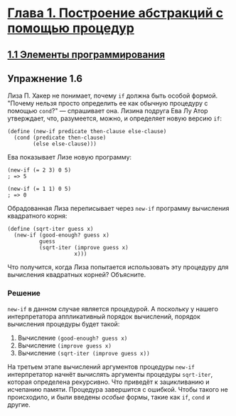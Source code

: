 # [Глава 1. Построение абстракций с помощью процедур](index.md#Глава-1-Построение-абстракций-с-помощью-процедур)
## [1.1 Элементы программирования](index.md#11-Элементы-программирования)

## Упражнение 1.6
Лиза П. Хакер не понимает, почему `if` должна быть особой формой. "Почему нельзя
просто определить ее как обычную процедуру с помощью `cond`?" — спрашивает она.
Лизина подруга Ева Лу Атор утверждает, что, разумеется, можно, и определяет новую
версию `if`:

```racket
(define (new-if predicate then-clause else-clause)
  (cond (predicate then-clause)
        (else else-clause)))
```

Ева показывает Лизе новую программу:

```racket
(new-if (= 2 3) 0 5)
; => 5

(new-if (= 1 1) 0 5)
; => 0
```

Обрадованная Лиза переписывает через `new-if` программу вычисления квадратного
корня:

```racket
(define (sqrt-iter guess x)
  (new-if (good-enough? guess x)
          guess
          (sqrt-iter (improve guess x)
                     x)))
```

Что получится, когда Лиза попытается использовать эту процедуру для вычисления
квадратных корней? Объясните.

### Решение
`new-if` в данном случае является процедурой. А поскольку у нашего интерпретатора
аппликативный порядок вычислений, порядок вычисления процедуры будет такой:

  1. Вычисление `(good-enough? guess x)`
  2. Вычисление `(improve guess x)`
  3. Вычисление `(sqrt-iter (improve guess x))`

На третьем этапе вычислений аргументов процедуры `new-if` интерпретатор начнёт
вычислять аргументы процедуры `sqrt-iter`, которая определена рекурсивно. Что
приведёт к зацикливанию и исчепанию памяти. Процедура завершится с ошибкой.
Чтобы такого не происходило, и были введены _особые_ формы, такие как `if`,
`cond` и другие.
